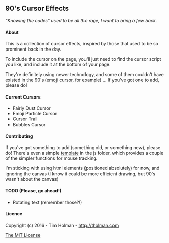 ## 90's Cursor Effects
_"Knowing the codes" used to be all the rage, I want to bring a few back._

#### About
This is a collection of cursor effects, inspired by those that used to be so prominent back in the day.

To include the cursor on the page, you'll just need to find the cursor script you like, and include it at the bottom of your page.

They're definitely using newer technology, and some of them couldn't have existed in the 90's (emoji cursor, for example) ... If you've got one to add, please do!

#### Current Cursors
- Fairly Dust Cursor
- Emoji Particle Cursor
- Cursor Trail
- Bubbles Cursor

#### Contributing
If you've got something to add (something old, or something new), please do! There's even a simple [template](https://github.com/tholman/90s-cursor-effects/blob/master/js/template.js) in the js folder, which provides a couple of the simpler functions for mouse tracking.

I'm sticking with using html elements (positioned absolutely) for now, and ignoring the canvas (I know it could be more efficient drawing, but 90's wasn't about the canvas)

#### TODO (Please, go ahead!)
- Rotating text (remember those?!)

#### Licence

Copyright (c) 2016 - Tim Holman - http://tholman.com

[The MIT License](https://github.com/tholman/90s-cursor-effects/blob/master/license.md)
